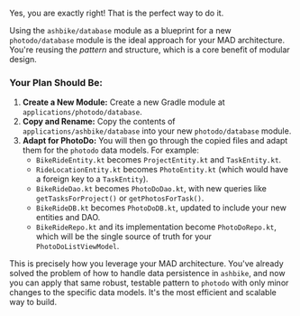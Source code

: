 Yes, you are exactly right! That is the perfect way to do it.

Using the `ashbike/database` module as a blueprint for a new `photodo/database` module is the ideal 
approach for your MAD architecture. You're reusing the *pattern* and structure, which is a core benefit of modular design.

### Your Plan Should Be:

1.  **Create a New Module:** Create a new Gradle module at `applications/photodo/database`.
2.  **Copy and Rename:** Copy the contents of `applications/ashbike/database` into your new `photodo/database` module.
3.  **Adapt for PhotoDo:** You will then go through the copied files and adapt them for the `photodo` data models. For example:
    * `BikeRideEntity.kt` becomes `ProjectEntity.kt` and `TaskEntity.kt`.
    * `RideLocationEntity.kt` becomes `PhotoEntity.kt` (which would have a foreign key to a `TaskEntity`).
    * `BikeRideDao.kt` becomes `PhotoDoDao.kt`, with new queries like `getTasksForProject()` or `getPhotosForTask()`.
    * `BikeRideDB.kt` becomes `PhotoDoDB.kt`, updated to include your new entities and DAO.
    * `BikeRideRepo.kt` and its implementation become `PhotoDoRepo.kt`, which will be the single source of truth for your `PhotoDoListViewModel`.

This is precisely how you leverage your MAD architecture. You've already solved the problem of how to 
handle data persistence in `ashbike`, and now you can apply that same robust, testable pattern to `photodo` 
with only minor changes to the specific data models. It's the most efficient and scalable way to build.